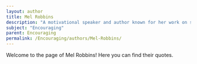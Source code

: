 ```yaml
---
layout: author
title: Mel Robbins
description: "A motivational speaker and author known for her work on self-help and encouraging mindset shifts in people's lives."
subject: "Encouraging"
parent: Encouraging
permalink: /Encouraging/authors/Mel-Robbins/
---
```


Welcome to the page of Mel Robbins! Here you can find their quotes.
